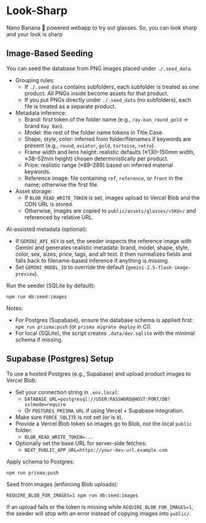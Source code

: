 # Look-Sharp
Nano Banana 🍌 powered webapp to try out glasses. So, you can look sharp and your look is sharp

## Image-Based Seeding

You can seed the database from PNG images placed under `./.seed_data`.

- Grouping rules:
  - If `./.seed_data` contains subfolders, each subfolder is treated as one product. All PNGs inside become assets for that product.
  - If you put PNGs directly under `./.seed_data` (no subfolders), each file is treated as a separate product.
- Metadata inference:
  - Brand: first token of the folder name (e.g., `ray-ban_round_gold` → brand `Ray Ban`).
  - Model: the rest of the folder name tokens in Title Case.
  - Shape, style, color: inferred from folder/filenames if keywords are present (e.g., `round`, `aviator`, `gold`, `tortoise`, `retro`).
  - Frame width and lens height: realistic defaults (≈130–150mm width, ≈38–52mm height) chosen deterministically per product.
  - Price: realistic range (≈$89–$289) based on inferred material keywords.
  - Reference image: file containing `ref`, `reference`, or `front` in the name; otherwise the first file.
- Asset storage:
  - If `BLOB_READ_WRITE_TOKEN` is set, images upload to Vercel Blob and the CDN URL is stored.
  - Otherwise, images are copied to `public/assets/glasses/<SKU>/` and referenced by relative URL.

AI-assisted metadata (optional):
- If `GEMINI_API_KEY` is set, the seeder inspects the reference image with Gemini and generates realistic metadata: brand, model, shape, style, color, sex, sizes, price, tags, and alt text. It then normalizes fields and falls back to filename-based inference if anything is missing.
- Set `GEMINI_MODEL_ID` to override the default (`gemini-2.5-flash-image-preview`).

Run the seeder (SQLite by default):

```
npm run db:seed:images
```

Notes:
- For Postgres (Supabase), ensure the database schema is applied first: `npm run prisma:push` (or `prisma migrate deploy` in CI).
- For local (SQLite), the script creates `.data/dev.sqlite` with the minimal schema if missing.

## Supabase (Postgres) Setup

To use a hosted Postgres (e.g., Supabase) and upload product images to Vercel Blob:

- Set your connection string in `.env.local`:
  - `DATABASE_URL=postgresql://USER:PASSWORD@HOST:PORT/DB?sslmode=require`
  - Or `POSTGRES_PRISMA_URL` if using Vercel + Supabase integration.
- Make sure `FORCE_SQLITE` is not set (or is `0`).
- Provide a Vercel Blob token so images go to Blob, not the local `public` folder:
  - `BLOB_READ_WRITE_TOKEN=...`
- Optionally set the base URL for server-side fetches:
  - `NEXT_PUBLIC_APP_URL=https://your-dev-url.example.com`

Apply schema to Postgres:

```
npm run prisma:push
```

Seed from images (enforcing Blob uploads):

```
REQUIRE_BLOB_FOR_IMAGES=1 npm run db:seed:images
```

If an upload fails or the token is missing while `REQUIRE_BLOB_FOR_IMAGES=1`, the seeder will stop with an error instead of copying images into `public/`.
